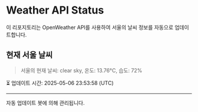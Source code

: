 
# Weather API Status

이 리포지토리는 OpenWeather API를 사용하여 서울의 날씨 정보를 자동으로 업데이트합니다.

## 현재 서울 날씨
> 서울의 현재 날씨: clear sky, 온도: 13.76°C, 습도: 72%

⏳ 업데이트 시간: 2025-05-06 23:53:58 (UTC)

---
자동 업데이트 봇에 의해 관리됩니다.
